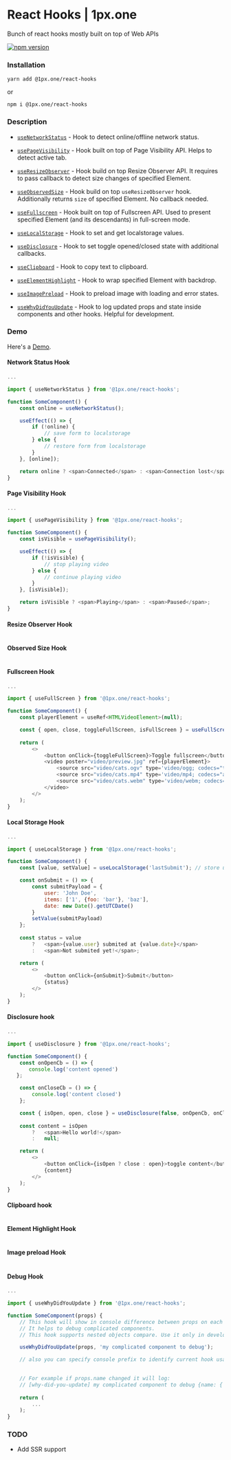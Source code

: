# React Hooks | 1px.one

Bunch of react hooks mostly built on top of Web APIs

[![npm version](https://img.shields.io/npm/v/@1px.one/react-hooks.svg?style=flat-square)](https://www.npmjs.com/package/@1px.one/react-hooks)


### Installation
    yarn add @1px.one/react-hooks
    
  or
    
    npm i @1px.one/react-hooks


### Description
* [`useNetworkStatus`](#network-status-hook) - Hook to detect online/offline network status.

* [`usePageVisibility`](#page-visibility-hook) - Hook built on top of Page Visibility API. Helps to detect active tab.

* [`useResizeObserver`](#resize-observer-hook) - Hook build on top Resize Observer API. It requires to pass callback to detect size changes of specified Element.

* [`useObservedSize`](#observed-size-hook) - Hook build on top `useResizeObserver` hook. Additionally returns `size` of specified Element. No callback needed.

* [`useFullscreen`](#fullscreen-hook) - Hook built on top of Fullscreen API. Used to present specified Element (and its descendants) in full-screen mode. 

* [`useLocalStorage`](#local-storage-hook) - Hook to set and get localstorage values.

* [`useDisclosure`](#disclosure-hook) - Hook to set toggle opened/closed state with additional callbacks.

* [`useClipboard`](#clipboard-hook) - Hook to copy text to clipboard.

* [`useElementHighlight`](#element-highlight-hook) - Hook to wrap specified Element with backdrop.

* [`useImagePreload`](#image-preload-hook) - Hook to preload image with loading and error states.

* [`useWhyDidYouUpdate`](#debug-hook) - Hook to log updated props and state inside components and other hooks. Helpful for development.


### Demo

Here's a [Demo](https://1pxone.github.io/react-hooks).

#### Network Status Hook

```javascript
...

import { useNetworkStatus } from '@1px.one/react-hooks';

function SomeComponent() {
    const online = useNetworkStatus();

    useEffect(() => {
        if (!online) {
            // save form to localstorage
        } else {
            // restore form from localstorage
        }
    }, [online]);

    return online ? <span>Connected</span> : <span>Connection lost</span>;
}
```

#### Page Visibility Hook

```javascript
...

import { usePageVisibility } from '@1px.one/react-hooks';

function SomeComponent() {
    const isVisible = usePageVisibility();

    useEffect(() => {
        if (!isVisible) {
            // stop playing video
        } else {
            // continue playing video
        }
    }, [isVisible]);

    return isVisible ? <span>Playing</span> : <span>Paused</span>;
}
```

#### Resize Observer Hook

```javascript
```

#### Observed Size Hook

```javascript
```

#### Fullscreen Hook

```javascript
...

import { useFullScreen } from '@1px.one/react-hooks';

function SomeComponent() {
    const playerElement = useRef<HTMLVideoElement>(null);

    const { open, close, toggleFullScreen, isFullScreen } = useFullScreen({ element: playerElement });
    
    return (
        <>
            <button onClick={toggleFullScreen}>Toggle fullscreen</button>
            <video poster="video/preview.jpg" ref={playerElement}>
                <source src="video/cats.ogv" type='video/ogg; codecs="theora, vorbis"'>
                <source src="video/cats.mp4" type='video/mp4; codecs="avc1.42E01E, mp4a.40.2"'>
                <source src="video/cats.webm" type='video/webm; codecs="vp8, vorbis"'>
            </video>
        </>
    );
}
```

#### Local Storage Hook

```javascript
...

import { useLocalStorage } from '@1px.one/react-hooks';

function SomeComponent() {
    const [value, setValue] = useLocalStorage('lastSubmit'); // store under the 'lastSubmit' key in LS

    const onSubmit = () => {
        const submitPayload = {
            user: 'John Doe',
            items: ['1', {foo: 'bar'}, 'baz'],
            date: new Date().getUTCDate()
        }       
        setValue(submitPayload)
    }; 
  
    const status = value 
        ?   <span>{value.user} submited at {value.date}</span>
        :   <span>Not submited yet!</span>;

    return (
        <>
            <button onClick={onSubmit}>Submit</button>
            {status}
        </>
    );
}
```

#### Disclosure hook

```javascript
...

import { useDisclosure } from '@1px.one/react-hooks';

function SomeComponent() {
    const onOpenCb = () => {
       console.log('content opened')
   }; 

    const onCloseCb = () => {
        console.log('content closed')
    }; 

    const { isOpen, open, close } = useDisclosure(false, onOpenCb, onCloseCb);
  
    const content = isOpen 
        ?   <span>Hello world!</span>
        :   null;

    return (
        <>
            <button onClick={isOpen ? close : open}>toggle content</button>
            {content}
        </>
    );
}
```

#### Clipboard hook

```javascript
```

#### Element Highlight Hook

```javascript
```

#### Image preload Hook

```javascript
```

#### Debug Hook

```javascript
...

import { useWhyDidYouUpdate } from '@1px.one/react-hooks';

function SomeComponent(props) {
    // This hook will show in console difference between props on each render.
    // It helps to debug complicated components.
    // This hook supports nested objects compare. Use it only in development mode.

    useWhyDidYouUpdate(props, 'my complicated component to debug'); 

    // also you can specify console prefix to identify current hook usage 

   
    // For example if props.name changed it will log:
    // [why-did-you-update] my complicated component to debug {name: { from: 'Jim', to: 'Joe' }}
        
    return (
        ...
    );
}
```

### TODO
* Add SSR support
